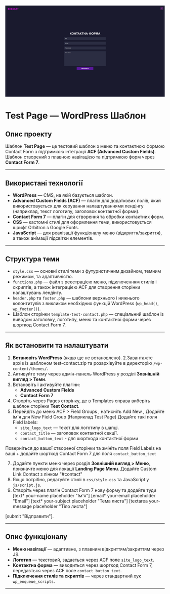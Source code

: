 ![Описание изображения](screenshot.png)
# Test Page — WordPress Шаблон

## Опис проекту

Шаблон **Test Page** — це тестовий шаблон з меню та контактною формою Contact Form з підтримкою інтеграції **ACF (Advanced Custom Fields)**. Шаблон створений з плавною навігацією та підтримкою форм через **Contact Form 7**.

---

## Використані технології

- **WordPress** — CMS, на якій базується шаблон.
- **Advanced Custom Fields (ACF)** — плагін для додаткових полів, який використовується для керування налаштуваннями лендінгу (наприклад, текст логотипу, заголовок контактної форми).
- **Contact Form 7** — плагін для створення та обробки контактних форм.
- **CSS** — кастомні стилі для оформлення теми, використовується шрифт Orbitron з Google Fonts.
- **JavaScript** — для реалізації функціоналу меню (відкриття/закриття), а також анімації підсвітки елементів.

---

## Структура теми

- `style.css` — основні стилі теми з футуристичним дизайном, темним режимом, та адаптивністю.
- `functions.php` — файл з реєстрацією меню, підключенням стилів і скриптів, а також інтеграцією ACF для створення сторінки налаштувань лендінгу.
- `header.php` та `footer.php` — шаблони верхнього і нижнього колонтитулів з викликом необхідних функцій WordPress (`wp_head()`, `wp_footer()`).
- Шаблон сторінки `template-test-contact.php` — спеціальний шаблон із виводом заголовку, логотипу, меню та контактної форми через шорткод Contact Form 7.

---

## Як встановити та налаштувати

1. **Встановіть WordPress** (якщо ще не встановлено).
2.Завантажте архів із шаблоном test-contact.zip та розархівуйте в директорію `/wp-content/themes/`.
3. Активуйте тему через адмін-панель WordPress у розділі **Зовнішній вигляд > Теми**.
4. Встановіть і активуйте плагіни:
   - **Advanced Custom Fields**
   - **Contact Form 7**
5. Створіть через Pages сторінку, де в Templates справа виберіть шаблон сторінки **Test Contact**.
6. Перейдіть до меню ACF > Field Groups , натисніть Add New , Додайте ім'я для New Field Group (Наприклад Test Page)
Додайте такі поля Field labels:
   - `site_logo_text` — текст для логотипу в шапці.
   - `contact_title` — заголовок контактної секції.
   - `contact_button_text` - для шорткода контактної форми
  
Поверніться до вашої створеної сторінки та змініть поля Field Labels на ваші + додайте шорткод Contact Form 7 для поля `contact_button_text`
   
7. Додайте пункти меню через розділ **Зовнішній вигляд > Меню**, призначте меню для локації **Landing Page Menu**. 
Додайте Сustom Link Contact з лінком "#сontact"
8. Якщо потрібно, редагуйте стилі в `css/style.css` та JavaScript у `js/script.js`.
9. Створіть через плагін Contact Form 7 нову форму та додайте туди
[text* your-name placeholder "Ім'я"]
[email* your-email placeholder "Email"]
[text* your-subject placeholder "Тема листа"]
[textarea your-message placeholder "Тіло листа"]

[submit "Відправити"]. 

---

## Опис функціоналу

- **Меню навігації** — адаптивне, з плавним відкриттям/закриттям через JS.
- **Логотип** — текстовий, задається через ACF поле `site_logo_text`.
- **Контактна форма** — виводиться через шорткод Contact Form 7, передається через ACF поле `contact_button_text`.
- **Підключення стилів та скриптів** — через стандартний хук `wp_enqueue_scripts`.

---

